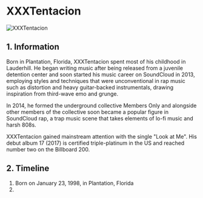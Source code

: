 # XXXTentacion

![XXXTentacion](https://upload.wikimedia.org/wikipedia/commons/thumb/3/38/XXXTENTACION_mugshot_12_28_2016.jpg/192px-XXXTENTACION_mugshot_12_28_2016.jpg)

## 1. Information

Born in Plantation, Florida, XXXTentacion spent most of his childhood in Lauderhill. He began writing music after being released from a juvenile detention center and soon started his music career on SoundCloud in 2013, employing styles and techniques that were unconventional in rap music such as distortion and heavy guitar-backed instrumentals, drawing inspiration from third-wave emo and grunge.

In 2014, he formed the underground collective Members Only and alongside other members of the collective soon became a popular figure in SoundCloud rap, a trap music scene that takes elements of lo-fi music and harsh 808s.

XXXTentacion gained mainstream attention with the single "Look at Me". His debut album 17 (2017) is certified triple-platinum in the US and reached number two on the Billboard 200.

## 2. Timeline

1.  Born on January 23, 1998, in Plantation, Florida
2. 